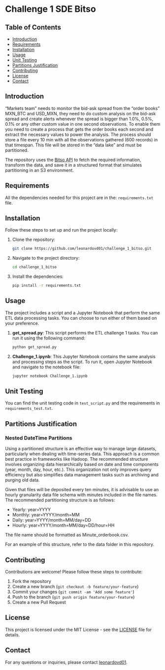 # Challenge 1 SDE Bitso

## Table of Contents
- [Introduction](#introduction)
- [Requirements](#requirements)
- [Installation](#installation)
- [Usage](#usage)
- [Unit Testing](#utest)
- [Partitions Justification](#partitions)
- [Contributing](#contributing)
- [License](#license)
- [Contact](#contact)

## Introduction
“Markets team” needs to monitor the bid-ask spread from the “order books” MXN_BTC and USD_MXN, they need to
do custom analysis on the bid-ask spread and create alerts whenever the spread is bigger than 1.0%, 0.5%, 0.1% or
any other custom value in one second observations.
To enable them you need to create a process that gets the order books each second and extract the necessary
values to power the analysis. The process should store a file every 10 min with all the observations gathered (600
records) in that timespan. This file will be stored in the “data lake” and must be partitioned.

The repository uses the [Bitso API](https://api.bitso.com/v3/order_book/?book={book}) to fetch the required information, transform the data, and save it in a structured format that simulates partitioning in an S3 environment.

## Requirements
All the dependencies needed for this project are in the: `requirements.txt` file.

## Installation
Follow these steps to set up and run the project locally:

1. Clone the repository:
    ```bash
    git clone https://github.com/leonardovd01/challenge_1_bitso.git
    ```

2. Navigate to the project directory:
    ```bash
    cd challenge_1_bitso
    ```

3. Install the dependencies:
    ```bash
    pip install -r requirements.txt
    ```

## Usage
The project includes a script and a Jupyter Notebook that perform the same ETL data processing tasks. You can choose to run either of them based on your preference.

1. **get_spread.py**:
    This script performs the ETL challenge 1 tasks. You can run it using the following command:
    ```bash
    python get_spread.py
    ```

2. **Challenge_1.ipynb**:
    This Jupyter Notebook contains the same analysis and processing steps as the script. To run it, open Jupyter Notebook and navigate to the notebook file:
    ```bash
    jupyter notebook Challenge_1.ipynb
    ```

## Unit Testing

You can find the unit testing code in `test_script.py` and the requirements in `requirements_test.txt`.

## Partitions Justification

### Nested DateTime Partitions
Using a partitioned structure is an effective way to manage large datasets, particularly when dealing with time-series data. This approach is a common best practice in frameworks like Hadoop. The recommended structure involves organizing data hierarchically based on date and time components (year, month, day, hour, etc.). This organization not only improves query efficiency but also simplifies data management tasks such as archiving and purging old data.

Given that files will be deposited every ten minutes, it is advisable to use an hourly granularity data file schema with minutes included in the file names. The recommended partitioning structure is as follows:

- Yearly: year=YYYY
- Monthly: year=YYYY/month=MM
- Daily: year=YYYY/month=MM/day=DD
- Hourly: year=YYYY/month=MM/day=DD/hour=HH

The file name should be formatted as Minute_orderbook.csv.

For an example of this structure, refer to the data folder in this repository.

## Contributing
Contributions are welcome! Please follow these steps to contribute:

1. Fork the repository
2. Create a new branch (`git checkout -b feature/your-feature`)
3. Commit your changes (`git commit -am 'Add some feature'`)
4. Push to the branch (`git push origin feature/your-feature`)
5. Create a new Pull Request

## License
This project is licensed under the MIT License - see the [LICENSE](LICENSE) file for details.

## Contact
For any questions or inquiries, please contact [leonardovd01](https://github.com/leonardovd01).
